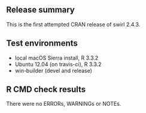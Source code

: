 ## Release summary

This is the first attempted CRAN release of swirl 2.4.3.

## Test environments

* local macOS Sierra install, R 3.3.2
* Ubuntu 12.04 (on travis-ci), R 3.3.2
* win-builder (devel and release)

## R CMD check results

There were no ERRORs, WARNINGs or NOTEs.
